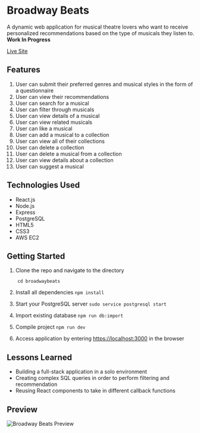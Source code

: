 # Broadway Beats
A dynamic web application for musical theatre lovers who want to receive personalized recommendations based on the type of musicals they listen to. **Work In Progress**

[Live Site](https://broadwaybeats.sierrahenderson.com/)

## Features
1. User can submit their preferred genres and musical styles in the form of a questionnaire
2. User can view their recommendations
3. User can search for a musical
4. User can filter through musicals
5. User can view details of a musical
6. User can view related musicals
7. User can like a musical
8. User can add a musical to a collection
9. User can view all of their collections
10. User can delete a collection
11. User can delete a musical from a collection
12. User can view details about a collection
13. User can suggest a musical

## Technologies Used
* React.js
* Node.js
* Express
* PostgreSQL
* HTML5
* CSS3
* AWS EC2

## Getting Started
1. Clone the repo and navigate to the directory
``` git clone https://github.com/sierra-henderson/broadwaybeats.git
    cd broadwaybeats
```
2. Install all dependencies
``` npm install ```

3. Start your PostgreSQL server
``` sudo service postgresql start ```

4. Import existing database
``` npm run db:import ```

5. Compile project
``` npm run dev ```

7. Access application by entering [https://localhost:3000](https://localhost:3000) in the browser

## Lessons Learned
* Building a full-stack application in a solo environment
* Creating complex SQL queries in order to perform filtering and recommendation
* Reusing React components to take in different callback functions

## Preview
![Broadway Beats Preview](https://github.com/sierra-henderson/broadwaybeats/blob/master/preview.gif)
